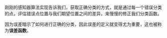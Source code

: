 刚刚的感知器算法实现告诉我们，获取正确分类的方式，就是通过每一个错误分类的点，评估错误点位置与我们期望位置之间的差异，来慢慢的修正我们分类函数。

因为误差暗示了如何进行正确的分类，因此误差的定义就变得尤为重要，这也被称为**误差函数**。

